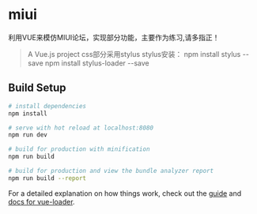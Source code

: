 # miui
利用VUE来模仿MIUI论坛，实现部分功能，主要作为练习,请多指正！
> A Vue.js project
css部分采用stylus
stylus安装：
npm install stylus --save
npm install stylus-loader --save
## Build Setup

``` bash
# install dependencies
npm install

# serve with hot reload at localhost:8080
npm run dev

# build for production with minification
npm run build

# build for production and view the bundle analyzer report
npm run build --report
```

For a detailed explanation on how things work, check out the [guide](http://vuejs-templates.github.io/webpack/) and [docs for vue-loader](http://vuejs.github.io/vue-loader).
